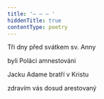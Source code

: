 ```yaml
---
title: '– – – '
hiddenTitle: true
contentType: poetry
---
```


Tři dny před svátkem sv. Anny

byli Poláci amnestováni

Jacku Adame bratří v Kristu

zdravím vás dosud arestovaný
